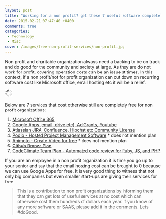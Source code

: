 ```yaml
---
layout: post
title: "Working for a non profit? get these 7 useful software completely free"
date: 2015-02-21 07:47:40 +0400
comments: true
categories:
 - Technology
 - Misc
cover: /images/free-non-profit-services/non-profit.jpg
---
```


Non profit and charitable organization always need a backing to be on track and do good for the community and society
at large. As they are do not work for profit, covering operation costs can be an issue at times. In this context, if a
non profit/not for profit organization can cut down on recurring software cost like Microsoft office, email hosting
etc it will be a relief. 

<img class="center" src="/images/generic/loading.gif" data-echo="/images/free-non-profit-services/non-profit.jpg" title="Help non profit organizations" alt="Help non profit organizations">

Below are 7 services that cost otherwise still are completely free for non profit organizations:
<!-- more -->

1. [Microsoft Office 365](http://www.microsoft.com/about/corporatecitizenship/en-us/office365-for-nonprofits/)
1. [Google Apps (email, drive etc), Ad Grants, Youtube](http://www.google.com/nonprofits/products/)
1. [Atlassian JIRA, Confluence, Hipchat etc Community License](https://www.atlassian.com/software/views/community-license-request)
1. [Podio - Hosted Project Management Software](https://podio.com/webforms/149199/4201) * does not mention plan
1. [Animoto - Create Video for free](https://animoto.com/cause) * does not mention plan
1. [Github Bronze Plan](https://github.com/nonprofit)
1. [CodeClimate Team Plan - Automated code review for Ruby, JS, and PHP](https://codeclimate.com/nonprofit)

If you are an employee in a non profit organization it is time you go up to your senior and say that the email hosting
cost can be brought to 0 because we can use Google Apps for free. It is very good thing to witness that not only big
companies but even smaller start-ups are giving their services for free.
  
> This is a contribution to non profit organizations by informing them that they can get lots of useful services at no
> cost which can otherwise cost them hundreds of dollars each year. If you know of any more software or SAAS, please
> add it in the comments. Lets #doGood.
